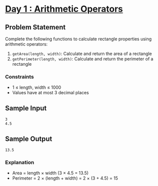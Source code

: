 

# [Day 1 : Arithmetic Operators](https://www.hackerrank.com/challenges/js10-arithmetic-operators/problem)

## Problem Statement
Complete the following functions to calculate rectangle properties using arithmetic operators:

1. `getArea(length, width)`: Calculate and return the area of a rectangle
2. `getPerimeter(length, width)`: Calculate and return the perimeter of a rectangle

### Constraints
- 1 ≤ length, width ≤ 1000
- Values have at most 3 decimal places

## Sample Input
```
3
4.5
```

## Sample Output
```
13.5
```

### Explanation
- Area = length × width (3 × 4.5 = 13.5)
- Perimeter = 2 × (length + width) = 2 × (3 + 4.5) = 15
